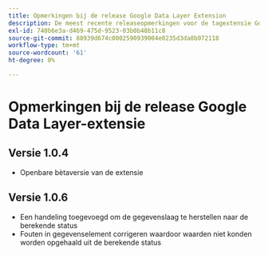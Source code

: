 ```yaml
---
title: Opmerkingen bij de release Google Data Layer Extension
description: De meest recente releaseopmerkingen voor de tagextensie Google Data Layer in Adobe Experience Platform.
exl-id: 740b6e3a-d469-475d-9523-03b0b48b11c8
source-git-commit: 88939d674c0002590939004e0235d3da8b072118
workflow-type: tm+mt
source-wordcount: '61'
ht-degree: 0%

---
```


# Opmerkingen bij de release Google Data Layer-extensie

## Versie 1.0.4

* Openbare bètaversie van de extensie

## Versie 1.0.6

* Een handeling toegevoegd om de gegevenslaag te herstellen naar de berekende status
* Fouten in gegevenselement corrigeren waardoor waarden niet konden worden opgehaald uit de berekende status
